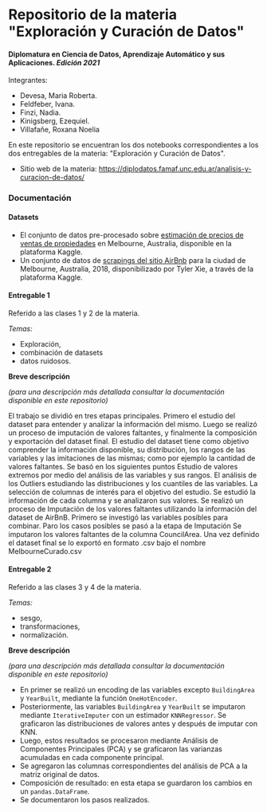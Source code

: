 # Repositorio de la materia "Exploración y Curación de Datos"
#### Diplomatura en Ciencia de Datos, Aprendizaje Automático y sus Aplicaciones. *Edición 2021*

Integrantes:
* Devesa, Maria Roberta. 
* Feldfeber, Ivana. 
* Finzi, Nadia. 
* Kinigsberg, Ezequiel. 
* Villafañe, Roxana Noelia


En este repositorio se encuentran los dos notebooks correspondientes a los dos entregables de la materia:
"Exploración y Curación de Datos". 
* Sitio web de la materia: https://diplodatos.famaf.unc.edu.ar/analisis-y-curacion-de-datos/ 

### Documentación

#### Datasets


* El conjunto de datos pre-procesado sobre [estimación de precios de ventas de propiedades](https://www.kaggle.com/dansbecker/melbourne-housing-snapshot) en Melbourne, Australia, disponible en la plataforma Kaggle. 
* Un conjunto de datos de [scrapings del sitio AirBnb](https://www.kaggle.com/tylerx/melbourne-airbnb-open-data?select=cleansed_listings_dec18.csv) para la ciudad de Melbourne, Australia, 2018, disponibilizado por Tyler Xie, a través de la plataforma Kaggle.



#### Entregable 1

Referido a las clases 1 y 2 de la materia.

*Temas:* 
* Exploración, 
* combinación de datasets 
* datos ruidosos.

**Breve descripción** 

*(para una descripción más detallada consultar la documentación disponible en este repositorio)*

El trabajo se dividió en tres etapas principales. Primero el estudio del dataset para entender y analizar la información del mismo. Luego se realizó un proceso de imputación de valores faltantes, y finalmente la composición y exportación del dataset final.
El estudio del dataset tiene como objetivo comprender la información disponible, su distribución, los rangos de las variables y las imitaciones de las mismas; como por ejemplo la cantidad de valores faltantes. Se basó en los siguientes puntos
Estudio de valores extremos por medio del análisis de las variables y sus rangos.
El análisis de los Outliers estudiando las distribuciones y los cuantiles de las variables.
La selección de columnas de interés para el objetivo del estudio. Se estudió la información de cada columna y se analizaron sus valores.
Se realizó un proceso de Imputación de los valores faltantes utilizando la información del dataset de AirBnB.
Primero se investigó las variables posibles para combinar.
Paro los casos posibles se pasó a la etapa de Imputación
Se imputaron los valores faltantes de la columna CouncilArea.
Una vez definido el dataset final se lo exportó en formato .csv bajo el nombre MelbourneCurado.csv


#### Entregable 2 

Referido a las clases 3 y 4 de la materia. 

*Temas:* 
* sesgo, 
* transformaciones, 
* normalización.

**Breve descripción**

*(para una descripción más detallada consultar la documentación disponible en este repositorio)*

* En primer se realizó un encoding de las variables excepto `BuildingArea` y `YearBuilt`, mediante la función `OneHotEncoder`.
* Posteriormente, las variables  `BuildingArea` y `YearBuilt` se imputaron mediante `IterativeImputer` con un estimador `KNNRegressor`. Se graficaron las distribuciones de valores antes y después de imputar con KNN. 
* Luego, estos resultados se procesaron mediante Análisis de Componentes Principales (PCA) y se graficaron las varianzas acumuladas en cada componente principal. 
* Se agregaron las columnas correspondientes del análisis de PCA a la matriz original de datos. 
* Composición de resultado: en esta etapa se guardaron los cambios en un `pandas.DataFrame`.
* Se documentaron los pasos realizados. 

